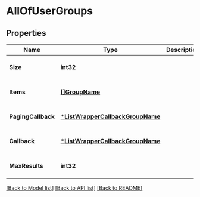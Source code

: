# AllOfUserGroups

## Properties
Name | Type | Description | Notes
------------ | ------------- | ------------- | -------------
**Size** | **int32** |  | [optional] [default to null]
**Items** | [**[]GroupName**](GroupName.md) |  | [optional] [default to null]
**PagingCallback** | [***ListWrapperCallbackGroupName**](ListWrapperCallbackGroupName.md) |  | [optional] [default to null]
**Callback** | [***ListWrapperCallbackGroupName**](ListWrapperCallbackGroupName.md) |  | [optional] [default to null]
**MaxResults** | **int32** |  | [optional] [default to null]

[[Back to Model list]](../README.md#documentation-for-models) [[Back to API list]](../README.md#documentation-for-api-endpoints) [[Back to README]](../README.md)

